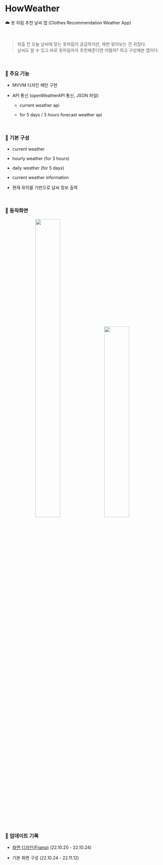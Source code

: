 # HowWeather
🌥 옷 차림 추천 날씨 앱 (Clothes Recommendation Weather App)

<Br>

> 외출 전 오늘 날씨에 맞는 옷차림이 궁금하지만, 매번 찾아보는 건 귀찮다.  
날씨도 알 수 있고 바로 옷차림까지 추천해준다면 어떨까? 하고 구성해본 앱이다.

<br>

### 📌 주요 기능

- MVVM 디자인 패턴 구현

- API 통신 (openWeatherAPI 통신, JSON 파일)
  - current weather api

  - for 5 days / 3 hours forecast weather api


<br>

### 📌 기본 구성

- current weather

- hourly weather (for 3 hours)

- daily weather (for 5 days)

- current weather information

- 현재 위치를 기반으로 날씨 정보 출력

<br>

### 📌 동작화면

<p align= center>
    <img src=https://user-images.githubusercontent.com/63290629/201477844-a6d85eee-8852-4469-8c84-a699367cf9f3.png width="40%" height="50%"/> 
    &nbsp;&nbsp;&nbsp;&nbsp; 
    <img src=https://user-images.githubusercontent.com/63290629/201477815-dcb19b43-5ada-440b-9706-9f47aee6b1ed.png width="40%" height="40%"/>
</p>


<br>

### 📌 업데이트 기록

- [화면 디자인(Figma)](https://www.figma.com/file/DlxyA4cFJwP0wJHkbsPZYU/HowWeather?node-id=10%3A26&t=JeYOq1WU9g4BkFJb-1) (22.10.20 - 22.10.24)

- 기본 화면 구성 (22.10.24 - 22.11.12)

<br>
<br>
